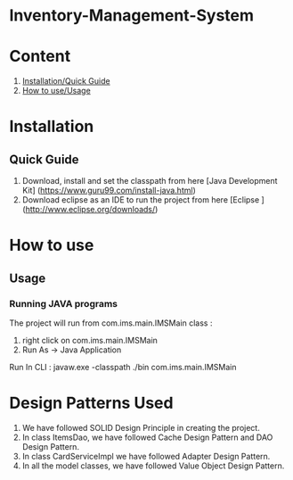 Inventory-Management-System
===========================


Content
=======
1. [Installation/Quick Guide](#quick-guide)
1. [How to use/Usage](#usage)


Installation
============

Quick Guide
-----------
1. Download, install and set the classpath from here [Java Development Kit] (https://www.guru99.com/install-java.html)
1. Download eclipse as an IDE to run the project from here [Eclipse ] (http://www.eclipse.org/downloads/)

How to use
==========

Usage
-----

### Running JAVA programs

The project will run from com.ims.main.IMSMain class : 
1. right click on com.ims.main.IMSMain
1. Run As -> Java Application

Run In CLI : 
javaw.exe -classpath ./bin com.ims.main.IMSMain



Design Patterns Used
============
1. We have followed SOLID Design Principle in creating the project.
1. In class ItemsDao, we have followed Cache Design Pattern and DAO Design Pattern.
1. In class CardServiceImpl we have followed Adapter Design Pattern.
1. In all the model classes, we have followed Value Object Design Pattern.














